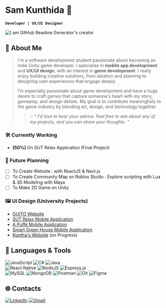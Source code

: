 # Sam Kunthida 👾 
**`Developer | UX/UI Designer`**

![I am GitHub Readme Generator's creator](/assets/images/Banner03.jpg)

## 🎸 About Me
> I'm a software development student passionate about becoming an indie Unity game developer. I specialize in **mobile app development** and **UX/UI design**, with an interest in **game development**. I really enjoy building creative solutions, from ideation and planning to designing user experiences that engage deeply.
> 
> I’m especially passionate about game development and have a huge desire to craft games that capture someone's heart with my story, gameplay, and design details. My goal is to contribute meaningfully to the game industry by blending art, design, and technology together.
> 
>> 💡 *" I'd love to hear your advice. Feel free to ask about any of my projects, and you can share your thoughts. "*

<!--
Projects Lists
-->

### 🛠️ Currently Working
 - **[50%]** On SUT Relax Application (Final Project)

### 🌱 Future Planning
 - [ ] To Create Website : with ReactJS & Next.js
 - [ ] To Create Community Map on Roblox Studio : Explore scripting with Lua & 3D Modeling with Maya
 - [ ] To Make 2D Game on Unity

### 🖼️ UI Design (University Projects)
 - [GUITO Website](https://www.figma.com/proto/55wx9CCUzZ6ip5IP3dNwgG/GUITO-UX%2FUI-2nd-Version?node-id=1-3&starting-point-node-id=1%3A3&scaling=scale-down-width&content-scaling=fixed&t=Kt8GxP7VeblTPAqt-1)
 - [SUT Relax Mobile Application](https://www.figma.com/proto/POOoJ9m72qVcTo4EM9ZPCz/SUT-Relax?node-id=575-4122&node-type=frame&t=ITQFalqd96SsZS69-0&scaling=scale-down&content-scaling=fixed&starting-point-node-id=575%3A4122)
 - [A Puffé Mobile Application](https://www.figma.com/proto/PEHWoHrTGtcHm4yWfk0jA5/A-Puff%C3%A9-iOS-Application?node-id=1-3&node-type=frame&t=yX6uVVlAOp1ZGSWs-0&scaling=scale-down&content-scaling=fixed&starting-point-node-id=1%3A3)
 - [Smart Green House Mobile Application](https://www.figma.com/proto/bsx1C2QM0DhgsXYd22HAaS/GHT-GreenHouseTech?node-id=18-459&node-type=frame&t=LJL4AfBQNx8lzcnc-0&scaling=scale-down&content-scaling=fixed&starting-point-node-id=18%3A459)
 - [Kuntha's Website](https://www.figma.com/proto/phpA3YQVvUdDxH5sEfN3SG/Kunthida-s-Web?node-id=1-3&node-type=frame&t=LJL4AfBQNx8lzcnc-0&scaling=min-zoom&content-scaling=fixed&starting-point-node-id=1%3A3) (on Progress)

## 🧰 Languages & Tools

 ![JavaScript](https://img.shields.io/badge/javascript-%23323330.svg?style=flat-square&logo=javascript&logoColor=%23F7DF1E)
 ![C#](https://img.shields.io/badge/c%23-%23239120.svg?style=flat-square&logo=csharp&logoColor=white)
 ![Java](https://img.shields.io/badge/java-%23ED8B00.svg?style=flat-square&logo=openjdk&logoColor=white)
 <br/>
 ![React Native](https://img.shields.io/badge/react_native-%2320232a.svg?style=flat-square&logo=react&logoColor=%2361DAFB)
 ![NodeJS](https://img.shields.io/badge/node.js-6DA55F?style=flat-square&logo=node.js&logoColor=white)
 ![Express.js](https://img.shields.io/badge/express.js-%23404d59.svg?style=flat-square&logo=express&logoColor=%2361DAFB)
 <br/>
 ![MySQL](https://img.shields.io/badge/mysql-4479A1.svg?style=flat-square&logo=mysql&logoColor=white) 
 ![MongoDB](https://img.shields.io/badge/MongoDB-%234ea94b.svg?style=flat-square&logo=mongodb&logoColor=white)
 ![Postman](https://img.shields.io/badge/Postman-FF6C37?style=flat-square&logo=postman&logoColor=white)
 ![Git](https://img.shields.io/badge/git-%23F05033.svg?style=flat-square&logo=git&logoColor=white)
 ![Figma](https://img.shields.io/badge/figma-%23F24E1E.svg?style=flat-square&logo=figma&logoColor=white)

## 🌐 Contacts
 [![LinkedIn](https://img.shields.io/badge/LinkedIn-%230077B5.svg?logo=linkedin&logoColor=white)](https://linkedin.com/in/kunthida-khlongkhlaew-5b6706324) 
 [![Gmail](https://img.shields.io/badge/Gmail-e5e5e5.svg?logo=gmail&logoColor=white&color=fe4737)](mailto:kunthidakhlongkhlaew@gmail.com)
 <br/>
 
<!--
[![Discord](https://img.shields.io/badge/Discord-7289da.svg?logo=discord&logoColor=white&color=7289da)](https://discord.gg/)
 ![HTML5](https://img.shields.io/badge/html5-%23E34F26.svg?style=flat-square&logo=html5&logoColor=white)
 ![CSS3](https://img.shields.io/badge/css3-%231572B6.svg?style=flat-square&logo=css3&logoColor=white)
![React](https://img.shields.io/badge/react-%2320232a.svg?style=flat-square&logo=react&logoColor=%2361DAFB) 
![Lua](https://img.shields.io/badge/lua-%232C2D72.svg?style=flat-square&logo=lua&logoColor=white)
![Next JS](https://img.shields.io/badge/Next-black?style=flat-square&logo=next.js&logoColor=white)
-->

<!--
Figma Links
First Web GUITO
https://www.figma.com/proto/55wx9CCUzZ6ip5IP3dNwgG/GUITO-UX%2FUI-2nd-Version?node-id=1-3&starting-point-node-id=1%3A3&scaling=scale-down-width&content-scaling=fixed&t=Kt8GxP7VeblTPAqt-1
SUT Relax Mobile Application
https://www.figma.com/proto/POOoJ9m72qVcTo4EM9ZPCz/SUT-Relax?node-id=575-4122&node-type=frame&t=ITQFalqd96SsZS69-0&scaling=scale-down&content-scaling=fixed&starting-point-node-id=575%3A4122
Smart Green House Mobile Application
https://www.figma.com/proto/bsx1C2QM0DhgsXYd22HAaS/GHT-GreenHouseTech?node-id=18-459&node-type=frame&t=LJL4AfBQNx8lzcnc-0&scaling=scale-down&content-scaling=fixed&starting-point-node-id=18%3A459
Kuntha's Website (on Progress)
https://www.figma.com/proto/phpA3YQVvUdDxH5sEfN3SG/Kunthida-s-Web?node-id=1-3&node-type=frame&t=LJL4AfBQNx8lzcnc-0&scaling=min-zoom&content-scaling=fixed&starting-point-node-id=1%3A3
-->
